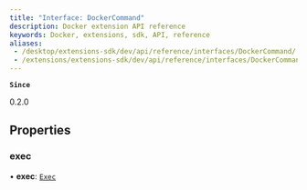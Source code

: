 ```yaml
---
title: "Interface: DockerCommand"
description: Docker extension API reference
keywords: Docker, extensions, sdk, API, reference
aliases:
 - /desktop/extensions-sdk/dev/api/reference/interfaces/DockerCommand/
 - /extensions/extensions-sdk/dev/api/reference/interfaces/DockerCommand/
---
```


**`Since`**

0.2.0

## Properties

### exec

• **exec**: [`Exec`](Exec.md)
